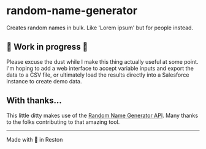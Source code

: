 # random-name-generator
Creates random names in bulk. Like 'Lorem ipsum' but for people instead.

## 🚧 Work in progress 🚧
Please excuse the dust while I make this thing actually useful at some point. I'm hoping to add a web interface to accept variable inputs and export the data to a CSV file, or ultimately load the results directly into a Salesforce instance to create demo data.

## With thanks...
This little ditty makes use of the [Random Name Generator API](https://uinames.com). Many thanks to the folks contributing to that amazing tool.

- - - -
Made with 🏒 in Reston
